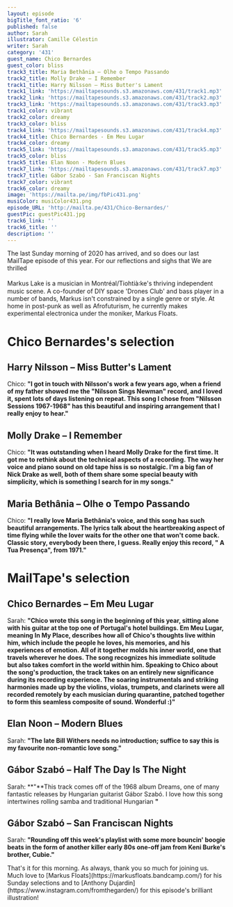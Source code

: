 ```yaml
---
layout: episode
bigTitle_font_ratio: '6'
published: false
author: Sarah
illustrator: Camille Célestin
writer: Sarah
category: '431'
guest_name: Chico Bernardes
guest_color: bliss
track3_title: Maria Bethânia – Olhe o Tempo Passando
track2_title: Molly Drake – I Remember
track1_title: Harry Nilsson – Miss Butter's Lament
track1_link: 'https://mailtapesounds.s3.amazonaws.com/431/track1.mp3'
track2_link: 'https://mailtapesounds.s3.amazonaws.com/431/track2.mp3'
track3_link: 'https://mailtapesounds.s3.amazonaws.com/431/track3.mp3'
track1_color: vibrant
track2_color: dreamy
track3_color: bliss
track4_link: 'https://mailtapesounds.s3.amazonaws.com/431/track4.mp3'
track4_title: Chico Bernardes - Em Meu Lugar
track4_color: dreamy
track5_link: 'https://mailtapesounds.s3.amazonaws.com/431/track5.mp3'
track5_color: bliss
track5_title: Elan Noon - Modern Blues
track7_link: 'https://mailtapesounds.s3.amazonaws.com/431/track7.mp3'
track7_title: Gábor Szabó - San Franciscan Nights
track7_color: vibrant
track6_color: dreamy
image: 'https://mailta.pe/img/fbPic431.png'
musiColor: musiColor431.png
episode_URL: 'http://mailta.pe/431/Chico-Bernardes/'
guestPic: guestPic431.jpg
track6_link: ''
track6_title: ''
description: ''
---
```

<p id="introduction">The last Sunday morning of 2020 has arrived, and so does our last MailTape episode of this year. For our reflections and sighs that We are thrilled 
<br><br>
Markus Lake is a musician in Montréal/Tiohtià꞉ke's thriving independent music scene. A co-founder of DIY space 'Drones Club' and bass player in a number of bands, Markus isn't constrained by a single genre or style. At home in post-punk as well as Afrofuturism, he currently makes experimental electronica under the moniker, Markus Floats. 
</p>

# Chico Bernardes's selection

## Harry Nilsson – Miss Butter's Lament
Chico: **"**I got in touch with Nilsson's work a few years ago, when a friend of my father showed me the "Nilsson Sings Newman" record, and I loved it, spent lots of days listening on repeat. This song I chose from "Nilsson Sessions 1967-1968" has this beautiful and inspiring arrangement that I really enjoy to hear.**"**

## Molly Drake – I Remember
Chico: **"**It was outstanding when I heard Molly Drake for the first time. It got me to rethink about the technical aspects of a recording. The way her voice and piano sound on old tape hiss is so nostalgic. I'm a big fan of Nick Drake as well, both of them share some special beauty with simplicity, which is something I search for in my songs.**"**

## Maria Bethânia – Olhe o Tempo Passando
Chico: **"**I really love Maria Bethânia's voice, and this song has such beautiful arrangements. The lyrics talk about the heartbreaking aspect of time flying while the lover waits for the other one that won't come back. Classic story, everybody been there, I guess. Really enjoy this record, " A Tua Presença", from 1971.**"**

# MailTape's selection

## Chico Bernardes – Em Meu Lugar
Sarah: **"**Chico wrote this song in the beginning of this year, sitting alone with his guitar at the top one of Portugal's hotel buildings. Em Meu Lugar, meaning In My Place, describes how all of Chico's thoughts live within him, which include the people he loves, his memories, and his experiences of emotion. All of it together molds his inner world, one that travels wherever he does. The song recognizes his immediate solitude but also takes comfort in the world within him. Speaking to Chico about the song's production, the track takes on an entirely new significance during its recording experience. The soaring instrumentals and striking harmonies made up by the violins, violas, trumpets, and clarinets were all recorded remotely by each musician during quarantine, patched together to form this seamless composite of sound. Wonderful :)**"**

## Elan Noon – Modern Blues
Sarah: **"**The late Bill Withers needs no introduction; suffice to say this is my favourite non-romantic love song.**"**

## Gábor Szabó – Half The Day Is The Night
Sarah: **"**This track comes off of the 1968 album Dreams, one of many fantastic releases by Hungarian guitarist Gábor Szabó. I love how this song intertwines rolling samba and traditional Hungarian **"**

## Gábor Szabó – San Franciscan Nights
Sarah: **"**Rounding off this week's playlist with some more bouncin' boogie beats in the form of another killer early 80s one-off jam from Keni Burke's brother, Cubie.**"**

<p id="outroduction">That's it for this morning. As always, thank you so much for joining us. Much love to [Markus Floats](https://markusfloats.bandcamp.com/) for his Sunday selections and to [Anthony Dujardin](https://www.instagram.com/fromthegarden/) for this episode's brilliant illustration!</p>
